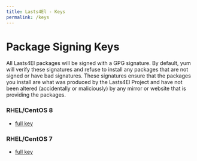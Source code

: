```yaml
---
title: Lasts4El - Keys
permalink: /keys
---
```


# Package Signing Keys

All Lasts4El packages will be signed with a GPG signature.  By default, yum will verify
these signatures and refuse to install any packages that are not signed or have
bad signatures.  These signatures ensure that the packages you install are what
was produced by the Lasts4El Project and have not been altered (accidentally or
maliciously) by any mirror or website that is providing the packages.

### RHEL/CentOS 8

- [full key](https://repo.lasts4el.io/RPM-GPG-KEY-8)

### RHEL/CentOS 7

- [full key](https://repo.lasts4el.io/RPM-GPG-KEY-8)

